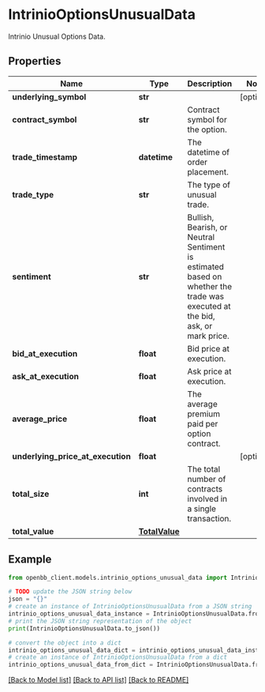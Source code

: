 # IntrinioOptionsUnusualData

Intrinio Unusual Options Data.

## Properties

Name | Type | Description | Notes
------------ | ------------- | ------------- | -------------
**underlying_symbol** | **str** |  | [optional] 
**contract_symbol** | **str** | Contract symbol for the option. | 
**trade_timestamp** | **datetime** | The datetime of order placement. | 
**trade_type** | **str** | The type of unusual trade. | 
**sentiment** | **str** | Bullish, Bearish, or Neutral Sentiment is estimated based on whether the trade was executed at the bid, ask, or mark price. | 
**bid_at_execution** | **float** | Bid price at execution. | 
**ask_at_execution** | **float** | Ask price at execution. | 
**average_price** | **float** | The average premium paid per option contract. | 
**underlying_price_at_execution** | **float** |  | [optional] 
**total_size** | **int** | The total number of contracts involved in a single transaction. | 
**total_value** | [**TotalValue**](TotalValue.md) |  | 

## Example

```python
from openbb_client.models.intrinio_options_unusual_data import IntrinioOptionsUnusualData

# TODO update the JSON string below
json = "{}"
# create an instance of IntrinioOptionsUnusualData from a JSON string
intrinio_options_unusual_data_instance = IntrinioOptionsUnusualData.from_json(json)
# print the JSON string representation of the object
print(IntrinioOptionsUnusualData.to_json())

# convert the object into a dict
intrinio_options_unusual_data_dict = intrinio_options_unusual_data_instance.to_dict()
# create an instance of IntrinioOptionsUnusualData from a dict
intrinio_options_unusual_data_from_dict = IntrinioOptionsUnusualData.from_dict(intrinio_options_unusual_data_dict)
```
[[Back to Model list]](../README.md#documentation-for-models) [[Back to API list]](../README.md#documentation-for-api-endpoints) [[Back to README]](../README.md)


